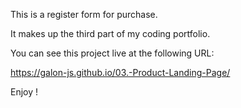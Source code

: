 This is a register form for purchase.

It makes up the third part of my coding portfolio.

You can see this project live at the following URL:

https://galon-js.github.io/03.-Product-Landing-Page/

Enjoy !
